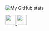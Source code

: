 ![My GitHub stats](https://github-readme-stats.vercel.app/api?username=Omkar76&count_private=true&show_icons=true&theme=onedark)

<a href="https://linkedin.com/in/onkar76/">
  <img height="32" width="32" src="https://cdn.simpleicons.org/linkedin/0077b5" />
</a>

<a href="https://github.com/Omkar76">
  <img height="32" width="32" src="https://cdn.simpleicons.org/github/333333" />
</a>
